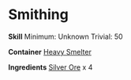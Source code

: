 <!-- TITLE: Refined Silver -->
<!-- SUBTITLE:  -->
# Smithing
**Skill**
Minimum: Unknown
Trivial: 50

**Container**
[Heavy Smelter](heavy-smelter)

**Ingredients**
[Silver Ore](silver-ore) x 4